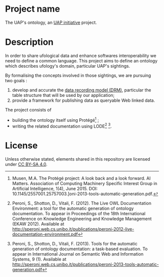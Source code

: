 # Project name

The UAP's ontology, an [UAP initiative](https://www.uap-initiative.org) project.

# Description

In order to share ufological data and enhance softwares interoperability we need
to define a common language. This project aims to define an ontology which
describes ufology's domain, particular UAP's sightings.

By formalising the concepts involved in those sightings, we are pursuing two
goals : 

1. develop and accurate the [data recording model
   (DRM)](https://uap-initiative.github.io/drm/), particular the table structure
   that will be used by our application;
2. provide a framework for publishing data as queryable Web linked data.

The project consists of 

- building the ontology itself using Protégé[^1] ;
- writing the related documentation using LODE[^2] [^3].
  

[^1]: Musen, M.A. The Protégé project: A look back and a look forward. AI Matters.
  Association of Computing Machinery Specific Interest Group in Artificial
  Intelligence, 1(4), June 2015.  DOI:
  10.1145/2557001.25757003.]oni-2013-tools-automatic-generation.pdf.

[^2]: Peroni, S., Shotton, D., Vitali, F. (2012). The Live OWL Documentation
  Environment: a tool for the automatic generation of ontology documentation. To
  appear in Proceedings of the 18th International Conference on Knowledge
  Engineering and Knowledge Management (EKAW 2012). Available at
  http://speroni.web.cs.unibo.it/publications/peroni-2012-live-documentation-environment.pdf

[^3]: Peroni, S., Shotton, D., Vitali, F. (2013). Tools for the automatic
  generation of ontology documentation: a task-based evaluation. To appear in
  International Journal on Semantic Web and Information Systems, 9 (1).
  Available at
  http://speroni.web.cs.unibo.it/publications/peroni-2013-tools-automatic-generation.pdf 

# License

Unless otherwise stated, elements shared in this repository are licensed under
[CC BY-SA 4.0](https://creativecommons.org/licenses/by-sa/4.0/).
